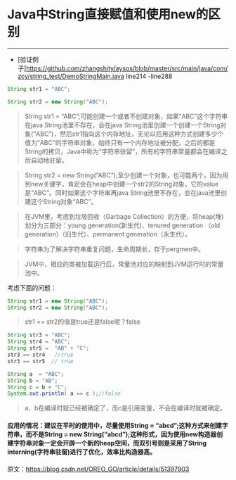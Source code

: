 # Java中String直接赋值和使用new的区别

---
* [验证例子]https://github.com/zhangshity/aysos/blob/master/src/main/java/com/zcy/string_test/DemoStringMain.java line214 -line288
```java
String str1 = "ABC";
```

```java
String str2 = new String("ABC");
```

> String str1 = “ABC”;可能创建一个或者不创建对象，如果”ABC”这个字符串在java String池里不存在，会在java String池里创建一个创建一个String对象(“ABC”)，然后str1指向这个内存地址，无论以后用这种方式创建多少个值为”ABC”的字符串对象，始终只有一个内存地址被分配，之后的都是String的拷贝，Java中称为“字符串驻留”，所有的字符串常量都会在编译之后自动地驻留。

> String str2 = new String(“ABC”);至少创建一个对象，也可能两个。因为用到new关键字，肯定会在heap中创建一个str2的String对象，它的value是“ABC”。同时如果这个字符串再java String池里不存在，会在java池里创建这个String对象“ABC”。

> 在JVM里，考虑到垃圾回收（Garbage Collection）的方便，将heap(堆)划分为三部分：young generation(新生代)、tenured generation （old generation）（旧生代）、permanent generation（永生代）。

> 字符串为了解决字符串重复问题，生命周期长，存于pergmen中。

> JVM中，相应的类被加载运行后，常量池对应的映射到JVM运行时的常量池中。

考虑下面的问题：

```java
String str1 = new String("ABC");
String str2 = new String("ABC");
```

> str1 == str2的值是true还是false呢？false

```java
String str3 = "ABC";
String str4 = "ABC";
String str5 =  "AB" + "C";
str3 == str4   //true
str3 == str5  // true
```

```java
String a  = "ABC";
String b = "AB";
String c = b + "C";
System.out.println( a == c );//false
```

> a、b在编译时就已经被确定了，而c是引用变量，不会在编译时就被确定。

#### 应用的情况：建议在平时的使用中，尽量使用String = “abcd”;这种方式来创建字符串，而不是String = new String(“abcd”);这种形式，因为使用new构造器创建字符串对象一定会开辟一个新的heap空间，而双引号则是采用了String interning(字符串驻留)进行了优化，效率比构造器高。


原文：https://blog.csdn.net/OREO_GO/article/details/51397903 
